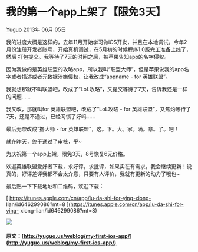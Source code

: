 #  我的第一个app上架了【限免3天】

[ Yuguo ](http://yuguo.us) 2013年 06月 05日

我的进度大概是这样的，去年11月开始学习做iOS开发，并且在本地调试。今年2月份注册开发者账号，开始真机调试，在5月初的时候程序1.0版完工准备上线了，然后
打包提交。我等待了7天的时间之后，被苹果告知app的名字侵权。

因为我做的是英雄联盟的攻略app，所以我叫“联盟大师”，但是苹果说我的app名字或者描述或者元数据涉嫌侵权，让我改成“appname - for
英雄联盟”。

我就想那就不叫联盟吧，改成了“LoL攻略”，又提交等待了7天，告诉我还是一样的问题……

我又改，那就叫for 英雄联盟吧，改成了“LoL攻略 - for 英雄联盟”，又焦灼等待了7天，还是不通过，已经习惯了好吗……

最后无奈改成“撸大师 - for 英雄联盟”，这。下。大。家。满。意。了。吧！

就在昨天，终于通过了审核，乎~

为庆祝第一个app上架，限免3天，8号恢复6元价格。

欢迎英雄联盟爱好者下载，求好评，求批评，如果实在有需求，我会继续更新！说真的，好评差评我都不会太介意，只要有人评价，我就有更新的动力了哦也~

最后贴一下下载地址和二维码，欢迎下载：

[ https://itunes.apple.com/cn/app/lu-da-shi-for-ying-xiong-
lian/id646299086?mt=8 ](https://itunes.apple.com/cn/app/lu-da-shi-for-ying-
xiong-lian/id646299086?mt=8)

![](/files/2013/06/lol-app.jpg)

#### 原文：[http://yuguo.us/weblog/my-first-ios-app/](http://yuguo.us/weblog/my-first-ios-app/)